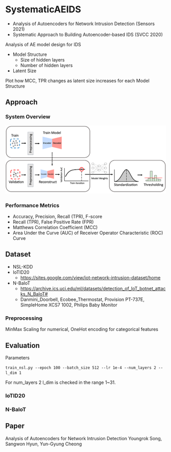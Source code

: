 # SystematicAEIDS
* Analysis of Autoencoders for Network Intrusion Detection (Sensors 2021)
* Systematic Approach to Building Autoencoder-based IDS (SVCC 2020)

Analysis of AE model design for IDS
* Model Structure
    + Size of hidden layers
    + Number of hidden layers
* Latent Size

Plot how MCC, TPR changes as latent size increases for each Model Structure

## Approach
### System Overview
![System Overview](./figs/train_overview.png)

### Performance Metrics
* Accuracy, Precision, Recall (TPR), F-score
* Recall (TPR), False Positive Rate (FPR)
* Matthews Correlation Coefficient (MCC)
* Area Under the Curve (AUC) of Receiver Operator Characteristic (ROC) Curve

## Dataset
* NSL-KDD
* IoTID20
    + https://sites.google.com/view/iot-network-intrusion-dataset/home
* N-BaIoT
    + https://archive.ics.uci.edu/ml/datasets/detection_of_IoT_botnet_attacks_N_BaIoT#
    + Danmini_Doorbell, Ecobee_Thermostat, Provision PT-737E, SimpleHome XCS7 1002, Philips Baby Monitor

### Preprocessing
MinMax Scaling for numerical, OneHot encoding for categorical features

## Evaluation
Parameters
```
train_nsl.py --epoch 100 --batch_size 512 --lr 1e-4 --num_layers 2 --l_dim 1
```
For num_layers 2 l_dim is checked in the range 1~31.

### IoTID20

### N-BaIoT



## Paper
Analysis of Autoencoders for Network Intrusion Detection
Youngrok Song, Sangwon Hyun, Yun-Gyung Cheong